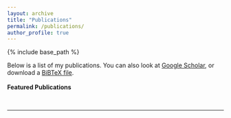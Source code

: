 ```yaml
---
layout: archive
title: "Publications"
permalink: /publications/
author_profile: true
---
```

{% include base_path %}

Below is a list of my publications.  You can also look at <a href="https://scholar.google.ca/citations?user=eL7Ies8AAAAJ">Google Scholar</a>, or download a <a href="{{ base_path }}/files/shime_citations.bib">BiBTeX file</a>.
<br />
<br />
<b>Featured Publications</b>
<div id="publications1">
    <script type="text/javascript" src="https://bibbase.org/widget.js"></script>
    <script type="text/javascript">
        bibbase.show({
            bib: 'https://bibbase.org/show?bib=https://bibbase.org/f/JKcWM84K7zxvoQcWg/featured%20pubs.bib',
            target: 'publications1'
        });
    </script>
</div>

<script src="https://bibbase.org/show?bib=https%3A%2F%2Fbibbase.org%2Fnetwork%2Ffiles%2F9Fa7aq5LgReBQDjWn&noBootstrap=1&jsonp=1"></script>

<br />
<hr />
<br />
<br />
<br />
<br />
<br />
<br />
